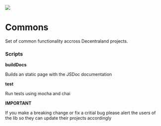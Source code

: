 ![](https://raw.githubusercontent.com/decentraland/web/gh-pages/img/decentraland.ico)

# Commons

Set of common functionality accross Decentraland projects.

### Scripts

**buildDocs**

Builds an static page with the JSDoc documentation

**test**

Run tests using mocha and chai

**IMPORTANT**

If you make a breaking change or fix a critial bug please alert the users of the lib so they can update their projects accordingly
